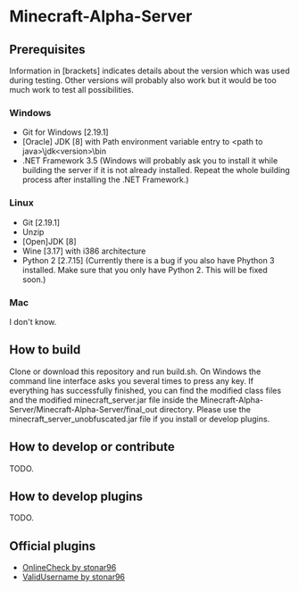 # Minecraft-Alpha-Server
## Prerequisites
Information in \[brackets\] indicates details about the version which was used during testing. Other versions will probably also work but it would be too much work to test all possibilities.
### Windows
* Git for Windows \[2.19.1\]
* \[Oracle\] JDK \[8\] with Path environment variable entry to \<path to java\>\jdk\<version\>\bin
* .NET Framework 3.5 (Windows will probably ask you to install it while building the server if it is not already installed. Repeat the whole building process after installing the .NET Framework.)
### Linux
* Git \[2.19.1\]
* Unzip
* \[Open\]JDK \[8\]
* Wine \[3.17\] with i386 architecture
* Python 2 \[2.7.15\] (Currently there is a bug if you also have Phython 3 installed. Make sure that you only have Python 2. This will be fixed soon.)
### Mac
I don't know.
## How to build
Clone or download this repository and run build.sh. On Windows the command line interface asks you several times to press any key. If everything has successfully finished, you can find the modified class files and the modified minecraft_server.jar file inside the Minecraft-Alpha-Server/Minecraft-Alpha-Server/final_out directory. Please use the minecraft_server_unobfuscated.jar file if you install or develop plugins.
## How to develop or contribute
TODO.
## How to develop plugins
TODO.
## Official plugins
* [OnlineCheck by stonar96](https://github.com/stonar96/OnlineCheck)
* [ValidUsername by stonar96](https://github.com/stonar96/ValidUsername)
